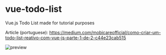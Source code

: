 # vue-todo-list
Vue.js Todo List made for tutorial purposes

Article (portuguese): https://medium.com/mobicareofficial/como-criar-um-todo-list-reativo-com-vue-js-parte-1-de-2-c44e23cab515

![preview](https://miro.medium.com/max/1194/1*3bp8gnF-tAQ-zdbSpPVSsw.gif)
